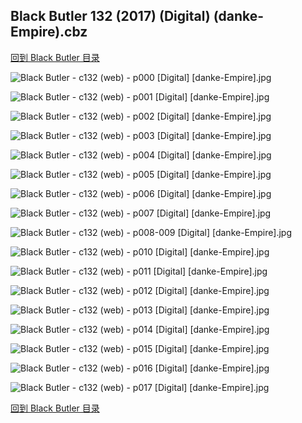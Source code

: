 ## Black Butler 132 (2017) (Digital) (danke-Empire).cbz


[回到 Black Butler 目录](https://github.com/alicewish/markdown/blob/master/series/Black-Butler.md)


![Black Butler - c132 (web) - p000 [Digital] [danke-Empire].jpg](https://wx1.sinaimg.cn/large/6a9fdecagy1foc7rkectcj20p011i4fj.jpg)

![Black Butler - c132 (web) - p001 [Digital] [danke-Empire].jpg](https://wx1.sinaimg.cn/large/6a9fdecagy1foc7ro6dslj20p011i7ln.jpg)

![Black Butler - c132 (web) - p002 [Digital] [danke-Empire].jpg](https://wx1.sinaimg.cn/large/6a9fdecagy1foc7rtcj2ij20p011iqh4.jpg)

![Black Butler - c132 (web) - p003 [Digital] [danke-Empire].jpg](https://wx1.sinaimg.cn/large/6a9fdecagy1foc7rx8qtoj20p011i7fx.jpg)

![Black Butler - c132 (web) - p004 [Digital] [danke-Empire].jpg](https://wx1.sinaimg.cn/large/6a9fdecagy1foc7s0xdhfj20p011i49z.jpg)

![Black Butler - c132 (web) - p005 [Digital] [danke-Empire].jpg](https://wx1.sinaimg.cn/large/6a9fdecagy1foc7s50da1j20p011iqej.jpg)

![Black Butler - c132 (web) - p006 [Digital] [danke-Empire].jpg](https://wx1.sinaimg.cn/large/6a9fdecagy1foc7s8skwkj20p011idt0.jpg)

![Black Butler - c132 (web) - p007 [Digital] [danke-Empire].jpg](https://wx1.sinaimg.cn/large/6a9fdecagy1foc7sd0uxlj20p011iqgz.jpg)

![Black Butler - c132 (web) - p008-009 [Digital] [danke-Empire].jpg](https://wx1.sinaimg.cn/large/6a9fdecagy1foc7si5jtrj21e011i1kx.jpg)

![Black Butler - c132 (web) - p010 [Digital] [danke-Empire].jpg](https://wx1.sinaimg.cn/large/6a9fdecagy1foc7slyerqj20p011ih0d.jpg)

![Black Butler - c132 (web) - p011 [Digital] [danke-Empire].jpg](https://wx1.sinaimg.cn/large/6a9fdecagy1foc7spqirrj20p011ito0.jpg)

![Black Butler - c132 (web) - p012 [Digital] [danke-Empire].jpg](https://wx1.sinaimg.cn/large/6a9fdecagy1foc7su5ldjj20p011ik3n.jpg)

![Black Butler - c132 (web) - p013 [Digital] [danke-Empire].jpg](https://wx1.sinaimg.cn/large/6a9fdecagy1foc7syktb9j20p011iwt1.jpg)

![Black Butler - c132 (web) - p014 [Digital] [danke-Empire].jpg](https://wx1.sinaimg.cn/large/6a9fdecagy1foc7t23ksbj20p011ian9.jpg)

![Black Butler - c132 (web) - p015 [Digital] [danke-Empire].jpg](https://wx1.sinaimg.cn/large/6a9fdecagy1foc7t5lu81j20p011idrg.jpg)

![Black Butler - c132 (web) - p016 [Digital] [danke-Empire].jpg](https://wx1.sinaimg.cn/large/6a9fdecagy1foc7tbzyczj20p011idv3.jpg)

![Black Butler - c132 (web) - p017 [Digital] [danke-Empire].jpg](https://wx1.sinaimg.cn/large/6a9fdecagy1foc7tfj86uj20p011i447.jpg)

[回到 Black Butler 目录](https://github.com/alicewish/markdown/blob/master/series/Black-Butler.md)

